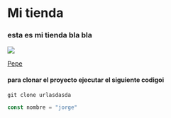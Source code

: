 # Mi tienda

### esta es mi tienda bla bla

![](https://encrypted-tbn0.gstatic.com/images?q=tbn:ANd9GcSmmIJpaaJDG6XVyFQOQUlZHIycTI2A5PDc3Q&usqp=CAU)

[Pepe](https://www.google.com.ar/)

#### para clonar el proyecto ejecutar el siguiente codigoi

```
git clone urlasdasda
```

```javascript
const nombre = "jorge"
```